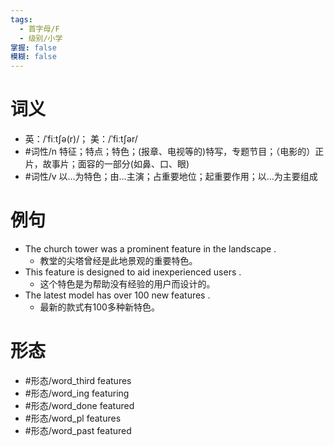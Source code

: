```yaml
---
tags:
  - 首字母/F
  - 级别/小学
掌握: false
模糊: false
---
```

# 词义
- 英：/ˈfiːtʃə(r)/； 美：/ˈfiːtʃər/
- #词性/n  特征；特点；特色；(报章、电视等的)特写，专题节目；（电影的）正片，故事片；面容的一部分(如鼻、口、眼)
- #词性/v  以…为特色；由…主演；占重要地位；起重要作用；以…为主要组成
# 例句
- The church tower was a prominent feature in the landscape .
	- 教堂的尖塔曾经是此地景观的重要特色。
- This feature is designed to aid inexperienced users .
	- 这个特色是为帮助没有经验的用户而设计的。
- The latest model has over 100 new features .
	- 最新的款式有100多种新特色。
# 形态
- #形态/word_third features
- #形态/word_ing featuring
- #形态/word_done featured
- #形态/word_pl features
- #形态/word_past featured
